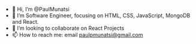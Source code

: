 - 👋 Hi, I’m @PaulMunatsi
- 👀 I’m Software Engineer, focusing on HTML, CSS, JavaScript, MongoDB and React.
- 💞️ I’m looking to collaborate on React Projects 
- 📫 How to reach me: email paulpmunatsi@gmail.com

<!---
PaulMunatsi/PaulMunatsi is a ✨ special ✨ repository because its `README.md` (this file) appears on your GitHub profile.
You can click the Preview link to take a look at your changes.
--->
